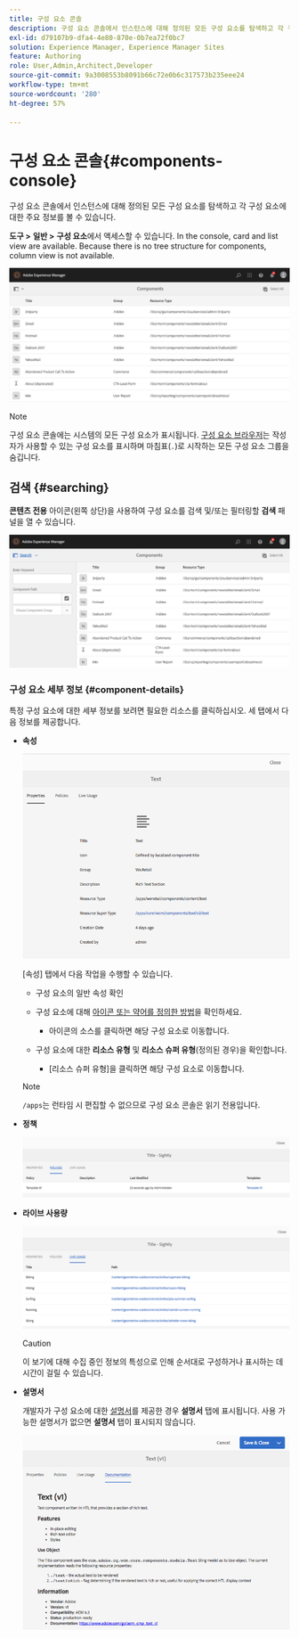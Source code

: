 ```yaml
---
title: 구성 요소 콘솔
description: 구성 요소 콘솔에서 인스턴스에 대해 정의된 모든 구성 요소를 탐색하고 각 구성 요소에 대한 주요 정보를 볼 수 있습니다.
exl-id: d79107b9-dfa4-4e80-870e-0b7ea72f0bc7
solution: Experience Manager, Experience Manager Sites
feature: Authoring
role: User,Admin,Architect,Developer
source-git-commit: 9a3008553b8091b66c72e0b6c317573b235eee24
workflow-type: tm+mt
source-wordcount: '280'
ht-degree: 57%

---
```


# 구성 요소 콘솔{#components-console}

구성 요소 콘솔에서 인스턴스에 대해 정의된 모든 구성 요소를 탐색하고 각 구성 요소에 대한 주요 정보를 볼 수 있습니다.

**도구 >** **일반 >** **구성 요소**&#x200B;에서 액세스할 수 있습니다. In the console, card and list view are available. Because there is no tree structure for components, column view is not available.

![screen-shot_2019-03-05at113145](assets/screen-shot_2019-03-05at113145.png)

>[!NOTE]
>
>구성 요소 콘솔에는 시스템의 모든 구성 요소가 표시됩니다. [구성 요소 브라우저](/help/sites-authoring/author-environment-tools.md#components-browser)는 작성자가 사용할 수 있는 구성 요소를 표시하며 마침표(`.`)로 시작하는 모든 구성 요소 그룹을 숨깁니다.

## 검색 {#searching}

**콘텐츠 전용** 아이콘(왼쪽 상단)을 사용하여 구성 요소를 검색 및/또는 필터링할 **검색** 패널을 열 수 있습니다.

![screen-shot_2019-03-05at113251](assets/screen-shot_2019-03-05at113251.png)

### 구성 요소 세부 정보 {#component-details}

특정 구성 요소에 대한 세부 정보를 보려면 필요한 리소스를 클릭하십시오. 세 탭에서 다음 정보를 제공합니다.

* **속성**

  ![screen_shot_2018-03-27at165847](assets/screen_shot_2018-03-27at165847.png)

  [속성] 탭에서 다음 작업을 수행할 수 있습니다.

   * 구성 요소의 일반 속성 확인
   * 구성 요소에 대해 [아이콘 또는 약어를 정의한 방법](/help/sites-developing/components-basics.md#component-icon-in-touch-ui)을 확인하세요.

      * 아이콘의 소스를 클릭하면 해당 구성 요소로 이동합니다.

   * 구성 요소에 대한 **리소스 유형** 및 **리소스 슈퍼 유형**(정의된 경우)을 확인합니다.

      * [리소스 슈퍼 유형]을 클릭하면 해당 구성 요소로 이동합니다.

  >[!NOTE]
  >
  >`/apps`는 런타임 시 편집할 수 없으므로 구성 요소 콘솔은 읽기 전용입니다.

* **정책**

  ![정책](assets/chlimage_1-169.png)

* **라이브 사용량**

  ![라이브 사용량](assets/chlimage_1-170.png)

  >[!CAUTION]
  >
  >이 보기에 대해 수집 중인 정보의 특성으로 인해 순서대로 구성하거나 표시하는 데 시간이 걸릴 수 있습니다.

* **설명서**

  개발자가 구성 요소에 대한 [설명서](/help/sites-developing/developing-components.md#documenting-your-component)를 제공한 경우 **설명서** 탭에 표시됩니다. 사용 가능한 설명서가 없으면 **설명서** 탭이 표시되지 않습니다.

  ![설명서](assets/chlimage_1-171.png)
